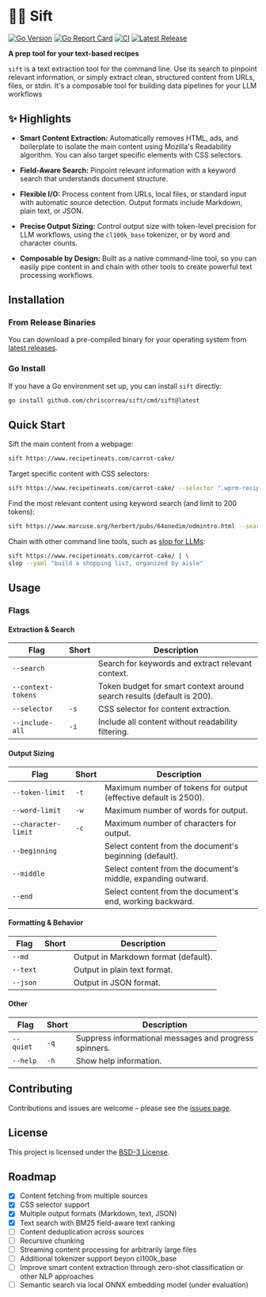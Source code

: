 # 🧑‍🍳 Sift

[![Go Version](https://img.shields.io/github/go-mod/go-version/chriscorrea/sift)](go.mod)
[![Go Report Card](https://goreportcard.com/badge/github.com/chriscorrea/sift)](https://goreportcard.com/report/github.com/chriscorrea/sift)
[![CI](https://github.com/chriscorrea/sift/actions/workflows/push.yml/badge.svg?branch=main)](https://github.com/chriscorrea/sift/actions/workflows/push.yml)
[![Latest Release](https://img.shields.io/github/v/release/chriscorrea/sift)](https://github.com/chriscorrea/sift/releases)

**A prep tool for your text-based recipes**

`sift` is a text extraction tool for the command line. Use its search to pinpoint relevant information, or simply extract clean, structured content from URLs, files, or stdin. It's a composable tool for building data pipelines for your LLM workflows

## ✨ Highlights

- **Smart Content Extraction:** Automatically removes HTML, ads, and boilerplate to isolate the main content using Mozilla's Readability algorithm. You can also target specific elements with CSS selectors.

- **Field-Aware Search:** Pinpoint relevant information with a keyword search  that understands document structure.

- **Flexible I/O:** Process content from URLs, local files, or standard input with automatic source detection. Output formats include Markdown, plain text, or JSON.

- **Precise Output Sizing:** Control output size with token-level precision for LLM workflows, using the `cl100k_base` tokenizer, or by word and character counts.

- **Composable by Design:** Built as a native command-line tool, so you can easily pipe content in and chain with other tools to create powerful text processing workflows.

## Installation

### From Release Binaries

You can download a pre-compiled binary for your operating system from [latest releases](https://github.com/chriscorrea/sift/releases).

### Go Install
If you have a Go environment set up, you can install `sift` directly:
```bash
go install github.com/chriscorrea/sift/cmd/sift@latest
```

## Quick Start

Sift the main content from a webpage:

```bash
sift https://www.recipetineats.com/carrot-cake/
```

Target specific content with CSS selectors:

```bash
sift https://www.recipetineats.com/carrot-cake/ --selector ".wprm-recipe"
```

Find the most relevant content using keyword search (and limit to 200 tokens):
```bash
sift https://www.marcuse.org/herbert/pubs/64onedim/odmintro.html --search "technology" -t 200
```

Chain with other command line tools, such as [slop for LLMs](https://github.com/chriscorrea/slop):
```bash
sift https://www.recipetineats.com/carrot-cake/ | \
slop --yaml "build a shopping list, organized by aisle"
```

## Usage

### Flags

#### Extraction & Search
| Flag | Short | Description |
|---|---|---|
| `--search` | | Search for keywords and extract relevant context. |
| `--context-tokens` | | Token budget for smart context around search results (default is 200). |
| `--selector` | `-s` | CSS selector for content extraction. |
| `--include-all`| `-i`| Include all content without readability filtering. |

#### Output Sizing
| Flag | Short | Description |
|---|---|---|
| `--token-limit` | `-t` | Maximum number of tokens for output (effective default is 2500). |
| `--word-limit` | `-w` | Maximum number of words for output. |
| `--character-limit` | `-c` | Maximum number of characters for output. |
| `--beginning` | | Select content from the document's beginning (default). |
| `--middle` | | Select content from the document's middle, expanding outward. |
| `--end` | | Select content from the document's end, working backward. |

#### Formatting & Behavior
| Flag | Short | Description |
|---|---|---|
| `--md` | | Output in Markdown format (default). |
| `--text` | | Output in plain text format. |
| `--json` | | Output in JSON format. |

#### Other
| Flag | Short | Description |
|---|---|---|
| `--quiet`| `-q`| Suppress informational messages and progress spinners. |
| `--help` | `-h` | Show help information. |

## Contributing

Contributions and issues are welcome – please see the [issues page](https://github.com/chriscorrea/sift/issues).

## License

This project is licensed under the [BSD-3 License](LICENSE).

## Roadmap
- [x] Content fetching from multiple sources
- [x] CSS selector support
- [x] Multiple output formats (Markdown, text, JSON)
- [x] Text search with BM25 field-aware text ranking
- [ ] Content deduplication across sources
- [ ] Recursive chunking
- [ ] Streaming content processing for arbitrarily large files
- [ ] Additional tokenizer support beyon cl100k_base 
- [ ] Improve smart content extraction through zero-shot classification or other NLP approaches
- [ ] Semantic search via local ONNX embedding model (under evaluation)
